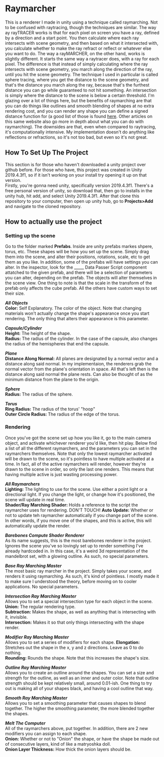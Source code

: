 # Raymarcher
This is a renderer I made in unity using a technique called raymarching. Not to be confused with raytracing, though the techniques are similar. The way ay rayTRACER works is that for each pixel on screen you have a ray, defined by a direction and a start point. You then calculate where each ray intersects with scene geometry, and then based on what it intersected with, you calculate whether to make the ray refract or reflect or whatever else you want to do. The way a rayMARCHER, on the other hand, works is slightly different. It starts the same way a raytracer does, with a ray for each pixel. The difference is that instead of simply calculating where the ray intersects with scene geometry, you march along the direction of the ray, until you hit the scene geometry. The technique I used in particular is called sphere tracing, where you get the distance to the scene geometry, and that's the distance you march along the ray, because that's the furthest distance you can go while guaranteed to not hit something. An intersection is simply where the distance to the scene is below a certain threshold. I'm glazing over a lot of things here, but the benefits of raymarching are that you can do things like outlines and smooth blending of shapes at no extra rendering cost, and you can render any shape you can define a signed distance function for (a good list of those is found [here](https://www.iquilezles.org/www/articles/distfunctions/distfunctions.htm). Other articles on this same website also go more in depth about what you can do with raymarching). The downsides are that, even when compared to raytracing, it's computationally intensive. My implementation doesn't do anything like reflections or refractions, so it's not too bad, but even so it's not great.

## How To Set Up The Project
This section is for those who haven't downloaded a unity project over github before. For those who have, this project was created in Unity 2019.4.3f1, so if it isn't working on your install try opening it up on that version.  
Firstly, you're gonna need unity, specifically version 2019.4.3f1. There's a free personal version of unity, so download that, then go to installs in the unity hub, hit add, and select Unity 2019.4.3f1. After that clone this repository to your computer, then open up unity hub, go to **Projects>Add** and navigate to the cloned repository.

## How to actually use the project
### Setting up the scene
Go to the folder marked **Prefabs**. Inside are unity prefabs markes shpere, torus, etc. These shapes will be how you set up the scene. Simply drag them into the scene, and alter their positions, rotations, scale, etc to get them as you like. In addition, some of the prefabs will have settings you can alter. In the inspector, look for the _____ Data Passer Script component attatched to the given prefab, and there will be a selection of parameters you can alter, depending on the prefab. The objects will alter themselves in the scene view. One thing to note is that the scale in the transform of the prefab only affects the cube prefab. All the others have custom ways to set their size.  
  
***All Objects***  
**Color:** Self Explanatory. The color of the object. Note that changing materials won't actually change the shape's appearance once you start rendering. The only thing that alters their appearance is this parameter.  
  
***Capsule/Cylinder***  
**Height:** The height of the shape.  
**Radius:** The radius of the cylinder. In the case of the capsule, also changes the radius of the hemispheres that end the capsule.  
  
***Plane***  
**Distance Along Normal:** All planes are designated by a normal vector and a distance along said normal. In my implementaion, the renderers grab the normal vector from the plane's orientation in space. All that's left then is the distance along said normal the plane rests. Can also be thought of as the minimum distance from the plane to the origin.  
  
***Sphere***  
**Radius:** The radius of the sphere.  
  
***Torus***  
**Ring Radius:** The radius of the torus' "hoop"  
**Outer Circle Radius:** The radius of the edge of the torus.  
  
### Rendering
Once you've got the scene set up how you like it, go to the main camera object, and activate whichever renderer you'd like, then hit play. Below find a list of all the different raymarchers, and the parameters you can set in the raymarchers themselves. Note that only the lowest raymarcher activated will be drawn to the scene, so it's pointless to have multiple activated at a time. In fact, all of the active raymarchers will render, however they're drawn to the scene in order, so only the last one renders. This means that having multiple active is just wasting processing power.  
  
***All Raymarchers***  
**Lighting:** The lighting to use for the scene. Use either a point light or a directional light. If you change the light, or change how it's positioned, the scene will update in real time.  
**Shader/Ray Marching Shader:** Holds a reference to the script the raymarcher uses for rendering. DON'T TOUCH!
**Auto Update:** Whether or not to update teh raymarcher automatically if you change part of the scene. In other words, if you move one of the shapes, and this is active, this will automatically update the render.
  
***Barebones Compute Shader Renderer***  
As its name suggests, this is the most barebones renderer in the project. Ignores the scene you've so lovingly set up to render something I've already hardcoded in. In this case, it's a weird 3d representation of the mandelbrot set, with a glowing outline. As such, no special parameters.  
  
***Base Ray Marching Master***  
The most basic ray marcher in the project. Simply takes your scene, and renders it using raymarching. As such, it's kind of pointless. I mostly made it to make sure I understood the theory, before moving on to cooler applications. No special parameters.  
  
***Intersection Ray Marching Master***  
Allows you to set a special intersection type for each object in the scene.  
**Union:** The regular rendering type.  
**Subtraction:** Makes the shape, as well as anything that is intersecting with it, invisible.  
**Intersection:** Makes it so that only things intersecting with the shape render.  
  
***Modifier Ray Marching Master***  
Allows you to set a series of modifiers for each shape.
**Elongation:** Stretches out the shape in the x, y and z directions. Leave as 0 to do nothing.  
**Rounding:** Rounds the shape. Note that this increases the shape's size.  
  
***Outline Ray Marching Master***  
Allows you to create an outline around the shapes. You can set a size and strength for the outline, as well as an inner and outer color. Note that outline strength should be kept relatively small, around 0.01-ish. One thing to try out is making all of your shapes black, and having a cool outline that way.  
  
***Smooth Ray Marching Master***  
Allows you to set a smoothing parameter that causes shapes to blend together. The higher the smoothing parameter, the more blended together the shapes.  
  
***Melt The Computer***  
All of the raymarchers above, put together. In addition, there are 2 new modifiers you can assign to each shape.  
**Onion:** Whether or not to "Onion" the shape, or have the shape be made out of consecutive layers, kind of like a matryoshka doll.  
**Onion Layer Thickness:** How thick the onion layers should be.
